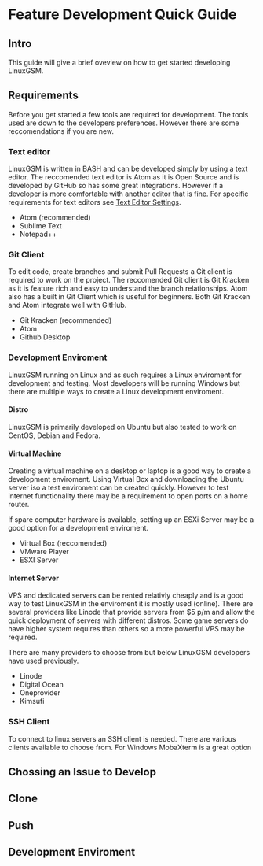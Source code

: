 # Feature Development Quick Guide

## Intro

This guide will give a brief oveview on how to get started developing LinuxGSM.

## Requirements

Before you get started a few tools are required for development. The tools used are down to the developers preferences. However there are some reccomendations if you are new.

### Text editor

LinuxGSM is written in BASH and can be developed simply by using a text editor. The reccomended text editor is Atom as it is Open Source and is developed by GitHub so has some great integrations. However if a developer is more comfortable with another editor that is fine.  For specific requirements for text editors see [Text Editor Settings](text-editor-settings.md).

* Atom \(recommended\)
* Sublime Text
* Notepad++

### Git Client

To edit code, create branches and submit Pull Requests a Git client is required to work on the project. The reccomended Git client is Git Kracken as it is feature rich and easy to understand the branch relationships.  Atom also has a built in Git Client which is useful for beginners. Both Git Kracken and Atom integrate well with GitHub.

* Git Kracken \(recommended\)
* Atom
* Github Desktop

### Development Enviroment

LinuxGSM running on Linux and as such requires a Linux enviroment for development and testing. Most developers will be running Windows but there are multiple ways to create a Linux development enviroment.

#### Distro

LinuxGSM is primarily developed on Ubuntu but also tested to work on CentOS, Debian and Fedora. 

#### Virtual Machine

Creating a virtual machine on a desktop or laptop is a good way to create a development enviroment. Using Virtual Box and downloading the Ubuntu server iso a test enviroment can be created quickly. However to test internet functionality there may be a requirement to open ports on a home router.

If spare computer hardware is available, setting up an ESXi Server may be a good option for a development enviroment.

* Virtual Box \(reccomended\)
* VMware Player
* ESXI Server

#### Internet Server

VPS and dedicated servers can be rented relativly cheaply and is a good way to test LinuxGSM in the enviroment it is mostly used \(online\). There are several providers like Linode that provide servers from $5 p/m and allow the quick deployment of servers with different distros. Some game servers do have higher system requires than others so a more powerful VPS may be required.

There are many providers to choose from but below LinuxGSM developers have used previously.

* Linode
* Digital Ocean
* Oneprovider
* Kimsufi

### SSH Client

To connect to linux servers an SSH client is needed. There are various clients available to choose from. For Windows MobaXterm is a great option

## Chossing an Issue to Develop

## Clone

## Push

## Development Enviroment

